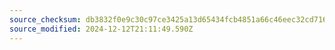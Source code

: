 ```yaml
---
source_checksum: db3832f0e9c30c97ce3425a13d65434fcb4851a66c46eec32cd716741d70940f
source_modified: 2024-12-12T21:11:49.590Z
---
```


